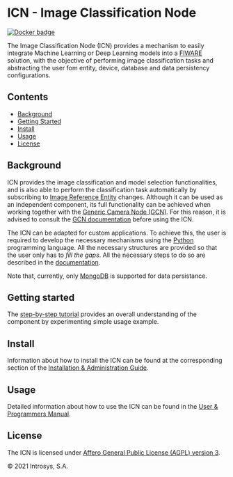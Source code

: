 # ICN - Image Classification Node

[![Docker badge](https://img.shields.io/docker/pulls/introsyspt/icn.svg)](https://hub.docker.com/repository/docker/introsyspt/icn)

The Image Classification Node (ICN) provides a mechanism to easily integrate Machine Learning or Deep Learning models into a [FIWARE](https://fiware-tutorials.readthedocs.io/en/latest/) solution, with the objective of performing image classification tasks and abstracting the user fom entity, device, database and data persistency configurations.

## Contents

- [Background](#background)
- [Getting Started](#getting-started)
- [Install](#install)
- [Usage](#usage)
- [License](#license)

## Background

ICN provides the image classification and model selection functionalities, and is also able to perform the classification task automatically by subscribing to [Image Reference Entity](../../gcn/data_models/image_reference.json) changes. Although it can be used as an independent component, its full functionality can be achieved when working together with the [Generic Camera Node (GCN)](../../gcn). For this reason, it is advised to consult the [GCN documentation](../../gcn/docs/index.md) before using the ICN.

The ICN can be adapted for custom applications. To achieve this, the user is required to develop the necessary mechanisms using the [Python](https://www.python.org/) programming language. All the necessary structures are provided so that the user only has to *fill the gaps*. All the necessary steps to do so are described in the [documentation](docs/index.md).

Note that, currently, only [MongoDB](https://www.mongodb.com/) is supported for data persistance.

## Getting started

The [step-by-step tutorial](docs/getting-started.md) provides an overall understanding of the component by experimenting simple usage example.

## Install

Information about how to install the ICN can be found at the corresponding section of the
[Installation & Administration Guide](docs/installationguide.md).

## Usage

Detailed information about how to use the ICN can be found in the [User & Programmers Manual](docs/usermanual.md).

## License

The ICN is licensed under [Affero General Public License (AGPL) version 3](../LICENSE).

© 2021 Introsys, S.A.
